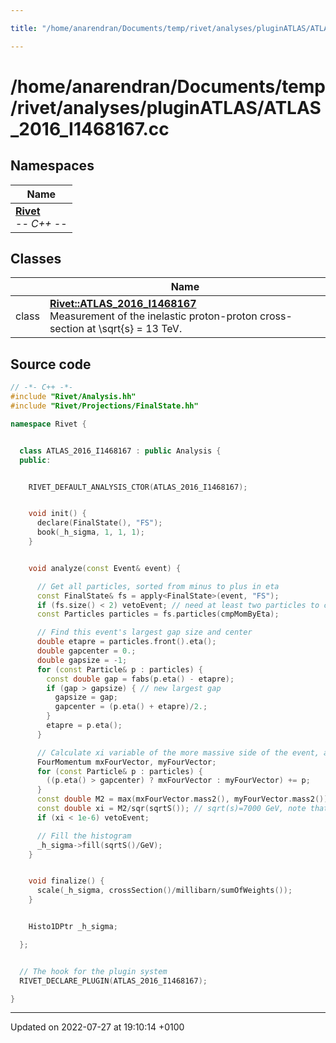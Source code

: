 ```yaml
---

title: "/home/anarendran/Documents/temp/rivet/analyses/pluginATLAS/ATLAS_2016_I1468167.cc"

---
```


# /home/anarendran/Documents/temp/rivet/analyses/pluginATLAS/ATLAS_2016_I1468167.cc



## Namespaces

| Name           |
| -------------- |
| **[Rivet](http://example.org/namespaces/namespacerivet/)** <br>-*- C++ -*-  |

## Classes

|                | Name           |
| -------------- | -------------- |
| class | **[Rivet::ATLAS_2016_I1468167](http://example.org/classes/classrivet_1_1atlas__2016__i1468167/)** <br>Measurement of the inelastic proton-proton cross-section at \sqrt{s} = 13 TeV.  |




## Source code

```cpp
// -*- C++ -*-
#include "Rivet/Analysis.hh"
#include "Rivet/Projections/FinalState.hh"

namespace Rivet {


  class ATLAS_2016_I1468167 : public Analysis {
  public:


    RIVET_DEFAULT_ANALYSIS_CTOR(ATLAS_2016_I1468167);


    void init() {
      declare(FinalState(), "FS");
      book(_h_sigma, 1, 1, 1);
    }


    void analyze(const Event& event) {

      // Get all particles, sorted from minus to plus in eta
      const FinalState& fs = apply<FinalState>(event, "FS");
      if (fs.size() < 2) vetoEvent; // need at least two particles to calculate gaps
      const Particles particles = fs.particles(cmpMomByEta);

      // Find this event's largest gap size and center
      double etapre = particles.front().eta();
      double gapcenter = 0.;
      double gapsize = -1;
      for (const Particle& p : particles) {
        const double gap = fabs(p.eta() - etapre);
        if (gap > gapsize) { // new largest gap
          gapsize = gap;
          gapcenter = (p.eta() + etapre)/2.;
        }
        etapre = p.eta();
      }

      // Calculate xi variable of the more massive side of the event, and apply xi cut
      FourMomentum mxFourVector, myFourVector;
      for (const Particle& p : particles) {
        ((p.eta() > gapcenter) ? mxFourVector : myFourVector) += p;
      }
      const double M2 = max(mxFourVector.mass2(), myFourVector.mass2());
      const double xi = M2/sqr(sqrtS()); // sqrt(s)=7000 GeV, note that units cancel
      if (xi < 1e-6) vetoEvent;

      // Fill the histogram
      _h_sigma->fill(sqrtS()/GeV);
    }


    void finalize() {
      scale(_h_sigma, crossSection()/millibarn/sumOfWeights());
    }


    Histo1DPtr _h_sigma;

  };


  // The hook for the plugin system
  RIVET_DECLARE_PLUGIN(ATLAS_2016_I1468167);

}
```


-------------------------------

Updated on 2022-07-27 at 19:10:14 +0100
